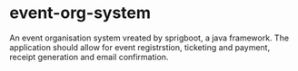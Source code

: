 # event-org-system
An event organisation system vreated by sprigboot, a java framework. The application should allow for event registrstion, ticketing and payment, receipt generation and email confirmation.
